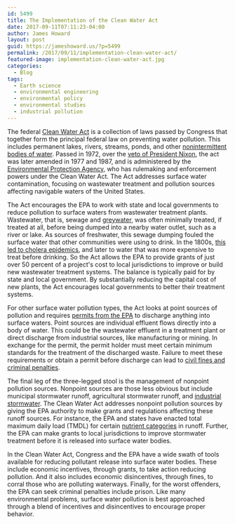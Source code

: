 ```yaml
---
id: 5499
title: The Implementation of the Clean Water Act
date: 2017-09-11T07:11:23-04:00
author: James Howard
layout: post
guid: https://jameshoward.us/?p=5499
permalink: /2017/09/11/implementation-clean-water-act/
featured-image: implementation-clean-water-act.jpg
categories:
  - Blog
tags:
  - Earth science
  - environmental engineering
  - environmental policy
  - environmental studies
  - industrial pollution
---
```

The federal [Clean Water
Act](https://www.epa.gov/laws-regulations/summary-clean-water-act) is
a collection of laws passed by Congress that together form the
principal federal law on preventing water pollution. This includes
permanent lakes, rivers, streams, ponds, and other [nonintermittent
bodies of
water](https://web.archive.org/web/20061007093911/http://www.osmre.gov/coalex/coalex97.htm).
Passed in 1972, over the [veto of President
Nixon](http://www.presidency.ucsb.edu/ws/index.php?pid=3634), the
act was later amended in 1977 and 1987, and is administered by the
[Environmental Protection Agency](https://www.epa.gov/), who has
rulemaking and enforcement powers under the Clean Water Act. The
Act addresses surface water contamination, focusing on wastewater
treatment and pollution sources affecting navigable waters of the
United States.

The Act encourages the EPA to work with state and local governments
to reduce pollution to surface waters from wastewater treatment
plants. Wastewater, that is, sewage and
[greywater](https://greywateraction.org/greywater-reuse/), was often
minimally treated, if treated at all, before being dumped into a
nearby water outlet, such as a river or lake. As sources of freshwater,
this sewage dumping fouled the surface water that other communities
were using to drink. In the 1800s, [this led to cholera
epidemics](http://bicetech.com/dbice/Schell/German%20Prodistent%20Orphanage/Cholera%20Cincinnati.pdf),
and later to water that was more expensive to treat before drinking.
So the Act allows the EPA to provide grants of just over 50 percent
of a project's cost to local jurisdictions to improve or build new
wastewater treatment systems. The balance is typically paid for by
state and local government. By substantially reducing the capital
cost of new plants, the Act encourages local governments to better
their treatment systems.

For other surface water pollution types, the Act looks at point
sources of pollution and requires [permits from the
EPA](https://www.epa.gov/npdes) to discharge anything into surface
waters. Point sources are individual effluent flows directly into
a body of water. This could be the wastewater effluent in a treatment
plant or direct discharge from industrial sources, like manufacturing
or mining. In exchange for the permit, the permit holder must meet
certain minimum standards for the treatment of the discharged waste.
Failure to meet these requirements or obtain a permit before discharge
can lead to [civil fines and criminal
penalties](https://www.epa.gov/enforcement/water-enforcement).

The final leg of the three-legged stool is the management of nonpoint
pollution sources. Nonpoint sources are those less obvious but
include municipal stormwater runoff, agricultural stormwater runoff,
and [industrial stormwater](http://www.pneac.org/stormwater/). The
Clean Water Act addresses nonpoint pollution sources by giving the
EPA authority to make grants and regulations affecting these runoff
sources. For instance, the EPA and states have enacted total maximum
daily load (TMDL) for certain [nutrient
categories](/2017/07/10/eutrophication-reduction-local-limits/) in
runoff. Further, the EPA can make grants to local jurisdictions to
improve stormwater treatment before it is released into surface
water bodies.

In the Clean Water Act, Congress and the EPA have a wide swath of
tools available for reducing pollutant release into surface water
bodies. These include economic incentives, through grants, to take
action reducing pollution. And it also includes economic disincentives,
through fines, to corral those who are polluting waterways. Finally,
for the worst offenders, the EPA can seek criminal penalties include
prison. Like many environmental problems, surface water pollution
is best approached through a blend of incentives and disincentives
to encourage proper behavior.
